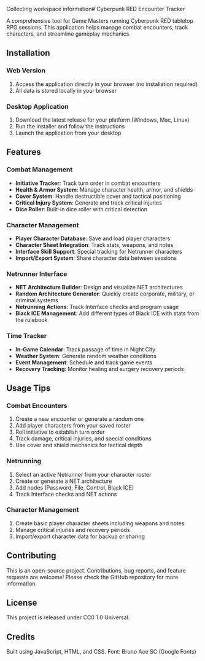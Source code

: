 Collecting workspace information# Cyberpunk RED Encounter Tracker

A comprehensive tool for Game Masters running Cyberpunk RED tabletop RPG sessions. This application helps manage combat encounters, track characters, and streamline gameplay mechanics.

## Installation

### Web Version
1. Access the application directly in your browser (no installation required)
2. All data is stored locally in your browser

### Desktop Application
1. Download the latest release for your platform (Windows, Mac, Linux)
2. Run the installer and follow the instructions
3. Launch the application from your desktop

## Features

### Combat Management
- **Initiative Tracker**: Track turn order in combat encounters
- **Health & Armor System**: Manage character health, armor, and shields
- **Cover System**: Handle destructible cover and tactical positioning
- **Critical Injury System**: Generate and track critical injuries
- **Dice Roller**: Built-in dice roller with critical detection

### Character Management
- **Player Character Database**: Save and load player characters
- **Character Sheet Integration**: Track stats, weapons, and notes
- **Interface Skill Support**: Special tracking for Netrunner characters
- **Import/Export System**: Share character data between sessions

### Netrunner Interface
- **NET Architecture Builder**: Design and visualize NET architectures
- **Random Architecture Generator**: Quickly create corporate, military, or criminal systems
- **Netrunning Actions**: Track Interface checks and program usage
- **Black ICE Management**: Add different types of Black ICE with stats from the rulebook

### Time Tracker
- **In-Game Calendar**: Track passage of time in Night City
- **Weather System**: Generate random weather conditions
- **Event Management**: Schedule and track game events
- **Recovery Tracking**: Monitor healing and surgery recovery periods

## Usage Tips

### Combat Encounters
1. Create a new encounter or generate a random one
2. Add player characters from your saved roster
3. Roll initiative to establish turn order
4. Track damage, critical injuries, and special conditions
5. Use cover and shield mechanics for tactical depth

### Netrunning
1. Select an active Netrunner from your character roster
2. Create or generate a NET architecture
3. Add nodes (Password, File, Control, Black ICE)
4. Track Interface checks and NET actions

### Character Management
1. Create basic player character sheets including weapons and notes
2. Manage critical injuries and recovery periods
3. Import/export character data for backup or sharing

## Contributing

This is an open-source project. Contributions, bug reports, and feature requests are welcome! Please check the GitHub repository for more information.

## License

This project is released under CC0 1.0 Universal.

## Credits

Built using JavaScript, HTML, and CSS.
Font: Bruno Ace SC (Google Fonts)